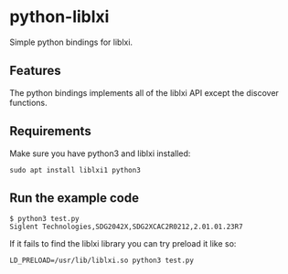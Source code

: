 # python-liblxi

Simple python bindings for liblxi.

## Features

The python bindings implements all of the liblxi API except the discover
functions.

## Requirements

Make sure you have python3 and liblxi installed:

```
sudo apt install liblxi1 python3
```

## Run the example code

```
$ python3 test.py
Siglent Technologies,SDG2042X,SDG2XCAC2R0212,2.01.01.23R7
```

If it fails to find the liblxi library you can try preload it like so:

```
LD_PRELOAD=/usr/lib/liblxi.so python3 test.py
```
